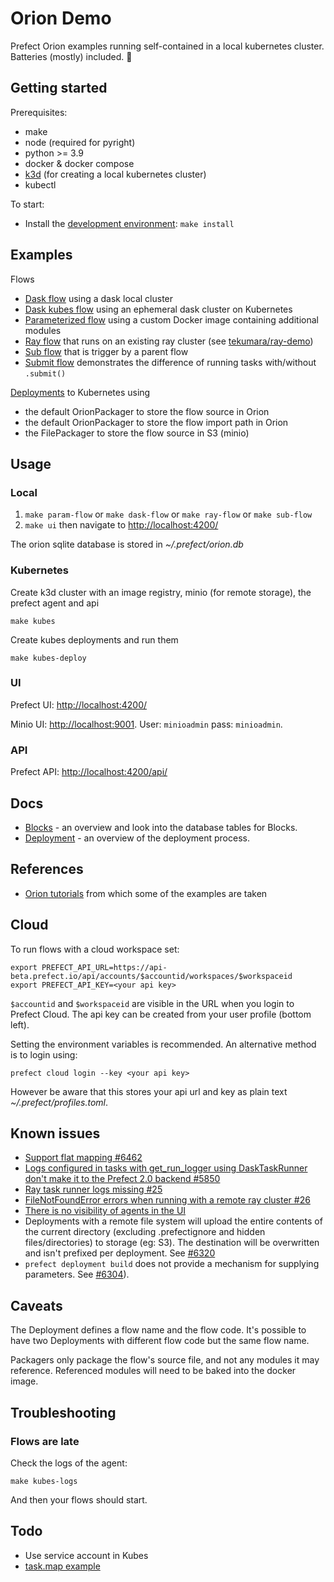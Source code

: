 # Orion Demo

Prefect Orion examples running self-contained in a local kubernetes cluster. Batteries (mostly) included. 🔋

## Getting started

Prerequisites:

- make
- node (required for pyright)
- python >= 3.9
- docker & docker compose
- [k3d](https://k3d.io/) (for creating a local kubernetes cluster)
- kubectl

To start:

- Install the [development environment](CONTRIBUTING.md#Development-environment): `make install`

## Examples

Flows

- [Dask flow](flows/dask_flow.py) using a dask local cluster
- [Dask kubes flow](flows/dask_kubes_flow.py) using an ephemeral dask cluster on Kubernetes
- [Parameterized flow](flows/param_flow.py) using a custom Docker image containing additional modules
- [Ray flow](flows/ray_flow.py) that runs on an existing ray cluster (see [tekumara/ray-demo](https://github.com/tekumara/ray-demo))
- [Sub flow](flows/sub_flow.py) that is trigger by a parent flow
- [Submit flow](flows/submit.py) demonstrates the difference of running tasks with/without `.submit()`

[Deployments](flows/kubes_deployments.py) to Kubernetes using

- the default OrionPackager to store the flow source in Orion
- the default OrionPackager to store the flow import path in Orion
- the FilePackager to store the flow source in S3 (minio)

## Usage

### Local

1. `make param-flow` or `make dask-flow` or `make ray-flow` or `make sub-flow`
1. `make ui` then navigate to [http://localhost:4200/](http://localhost:4200/)

The orion sqlite database is stored in _~/.prefect/orion.db_

### Kubernetes

Create k3d cluster with an image registry, minio (for remote storage), the prefect agent and api

```
make kubes
```

Create kubes deployments and run them

```
make kubes-deploy
```

### UI

Prefect UI: [http://localhost:4200/](http://localhost:4200/)

Minio UI: [http://localhost:9001](http://localhost:9001). User: `minioadmin` pass: `minioadmin`.

### API

Prefect API: [http://localhost:4200/api/](http://localhost:4200/api/)

## Docs

- [Blocks](blocks.md) - an overview and look into the database tables for Blocks.
- [Deployment](deployment.md) - an overview of the deployment process.

## References

- [Orion tutorials](https://orion-docs.prefect.io/tutorials/first-steps/) from which some of the examples are taken

## Cloud

To run flows with a cloud workspace set:

```
export PREFECT_API_URL=https://api-beta.prefect.io/api/accounts/$accountid/workspaces/$workspaceid
export PREFECT_API_KEY=<your api key>
```

`$accountid` and `$workspaceid` are visible in the URL when you login to Prefect Cloud. The api key can be created from your user profile (bottom left).

Setting the environment variables is recommended. An alternative method is to login using:

```
prefect cloud login --key <your api key>
```

However be aware that this stores your api url and key as plain text _~/.prefect/profiles.toml_.

## Known issues

- [Support flat mapping #6462](https://github.com/PrefectHQ/prefect/issues/6462)
- [Logs configured in tasks with get_run_logger using DaskTaskRunner don't make it to the Prefect 2.0 backend #5850](https://github.com/PrefectHQ/prefect/issues/5850)
- [Ray task runner logs missing #25](https://github.com/PrefectHQ/prefect-ray/issues/25)
- [FileNotFoundError errors when running with a remote ray cluster #26](https://github.com/PrefectHQ/prefect-ray/issues/26)
- [There is no visibility of agents in the UI](https://github.com/PrefectHQ/prefect/issues/6256)
- Deployments with a remote file system will upload the entire contents of the current directory (excluding .prefectignore and hidden files/directories) to storage (eg: S3). The destination will be overwritten and isn't prefixed per deployment. See [#6320](https://github.com/PrefectHQ/prefect/issues/6320)
- `prefect deployment build` does not provide a mechanism for supplying parameters. See [#6304](https://github.com/PrefectHQ/prefect/issues/6304)).

## Caveats

The Deployment defines a flow name and the flow code. It's possible to have two Deployments with different flow code but the same flow name.

Packagers only package the flow's source file, and not any modules it may reference. Referenced modules will need to be baked into the docker image.

## Troubleshooting

### Flows are late

Check the logs of the agent:

```
make kubes-logs
```

And then your flows should start.

## Todo

- Use service account in Kubes
- [task.map example](https://github.com/PrefectHQ/prefect/pull/6112/files)
